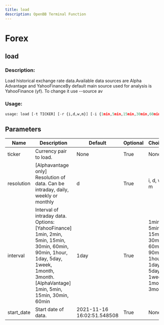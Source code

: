 ```yaml
---
title: load
description: OpenBB Terminal Function
---
```


# Forex

## load

### Description: 

Load historical exchange rate data.Available data sources are Alpha Advantage and YahooFinanceBy default main source used for analysis is YahooFinance (yf). To change it use --source av

### Usage: 
```python
usage: load [-t TICKER] [-r {i,d,w,m}] [-i {1min,5min,15min,30min,60min,90min,1hour,1day,5day,1week,1month,3month}] [-s START_DATE]
```

## Parameters

| Name | Description | Default | Optional | Choices |
| ---- | ----------- | ------- | -------- | ------- |
| ticker | Currency pair to load. | None | True | None |
| resolution | [Alphavantage only] Resolution of data. Can be intraday, daily, weekly or monthly | d | True | i, d, w, m |
| interval | Interval of intraday data. Options: [YahooFinance] 1min, 2min, 5min, 15min, 30min, 60min, 90min, 1hour, 1day, 5day, 1week, 1month, 3month. [AlphaVantage] 1min, 5min, 15min, 30min, 60min | 1day | True | 1min, 5min, 15min, 30min, 60min, 90min, 1hour, 1day, 5day, 1week, 1month, 3month |
| start_date | Start date of data. | 2021-11-16 16:02:51.548508 | True | None |


